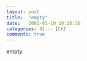 ```yaml
---
layout: post
title:  "empty"
date:   2001-01-10 10:10:10
categories: 41---【C#】
comments: true
---
```

empty
